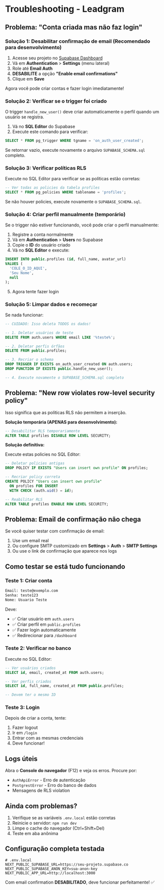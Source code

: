 # Troubleshooting - Leadgram

## Problema: "Conta criada mas não faz login"

### Solução 1: Desabilitar confirmação de email (Recomendado para desenvolvimento)

1. Acesse seu projeto no [Supabase Dashboard](https://supabase.com/dashboard)
2. Vá em **Authentication** > **Settings** (menu lateral)
3. Role até **Email Auth**
4. **DESABILITE** a opção **"Enable email confirmations"**
5. Clique em **Save**

Agora você pode criar contas e fazer login imediatamente!

### Solução 2: Verificar se o trigger foi criado

O trigger `handle_new_user()` deve criar automaticamente o perfil quando um usuário se registra.

1. Vá no **SQL Editor** do Supabase
2. Execute este comando para verificar:

```sql
SELECT * FROM pg_trigger WHERE tgname = 'on_auth_user_created';
```

Se retornar vazio, execute novamente o arquivo `SUPABASE_SCHEMA.sql` completo.

### Solução 3: Verificar políticas RLS

Execute no SQL Editor para verificar se as políticas estão corretas:

```sql
-- Ver todas as policies da tabela profiles
SELECT * FROM pg_policies WHERE tablename = 'profiles';
```

Se não houver policies, execute novamente o `SUPABASE_SCHEMA.sql`.

### Solução 4: Criar perfil manualmente (temporário)

Se o trigger não estiver funcionando, você pode criar o perfil manualmente:

1. Registre a conta normalmente
2. Vá em **Authentication** > **Users** no Supabase
3. Copie o **ID** do usuário criado
4. Vá no **SQL Editor** e execute:

```sql
INSERT INTO public.profiles (id, full_name, avatar_url)
VALUES (
  'COLE_O_ID_AQUI',
  'Seu Nome',
  null
);
```

5. Agora tente fazer login

### Solução 5: Limpar dados e recomeçar

Se nada funcionar:

```sql
-- CUIDADO: Isso deleta TODOS os dados!

-- 1. Deletar usuários de teste
DELETE FROM auth.users WHERE email LIKE '%teste%';

-- 2. Deletar perfis órfãos
DELETE FROM public.profiles;

-- 3. Recriar o schema
DROP TRIGGER IF EXISTS on_auth_user_created ON auth.users;
DROP FUNCTION IF EXISTS public.handle_new_user();

-- 4. Execute novamente o SUPABASE_SCHEMA.sql completo
```

## Problema: "New row violates row-level security policy"

Isso significa que as políticas RLS não permitem a inserção.

**Solução temporária (APENAS para desenvolvimento):**

```sql
-- Desabilitar RLS temporariamente
ALTER TABLE profiles DISABLE ROW LEVEL SECURITY;
```

**Solução definitiva:**

Execute estas policies no SQL Editor:

```sql
-- Deletar policies antigas
DROP POLICY IF EXISTS "Users can insert own profile" ON profiles;

-- Recriar policy correta
CREATE POLICY "Users can insert own profile"
  ON profiles FOR INSERT
  WITH CHECK (auth.uid() = id);

-- Reabilitar RLS
ALTER TABLE profiles ENABLE ROW LEVEL SECURITY;
```

## Problema: Email de confirmação não chega

Se você quiser testar com confirmação de email:

1. Use um email real
2. Ou configure SMTP customizado em **Settings** > **Auth** > **SMTP Settings**
3. Ou use o link de confirmação que aparece nos logs

## Como testar se está tudo funcionando

### Teste 1: Criar conta

```bash
Email: teste@exemplo.com
Senha: teste123
Nome: Usuario Teste
```

Deve:
- ✅ Criar usuário em `auth.users`
- ✅ Criar perfil em `public.profiles`
- ✅ Fazer login automaticamente
- ✅ Redirecionar para `/dashboard`

### Teste 2: Verificar no banco

Execute no SQL Editor:

```sql
-- Ver usuários criados
SELECT id, email, created_at FROM auth.users;

-- Ver perfis criados
SELECT id, full_name, created_at FROM public.profiles;

-- Devem ter o mesmo ID
```

### Teste 3: Login

Depois de criar a conta, tente:
1. Fazer logout
2. Ir em `/login`
3. Entrar com as mesmas credenciais
4. Deve funcionar!

## Logs úteis

Abra o **Console do navegador** (F12) e veja os erros. Procure por:

- `AuthApiError` - Erro de autenticação
- `PostgrestError` - Erro do banco de dados
- Mensagens de RLS violation

## Ainda com problemas?

1. Verifique se as variáveis `.env.local` estão corretas
2. Reinicie o servidor: `npm run dev`
3. Limpe o cache do navegador (Ctrl+Shift+Del)
4. Teste em aba anônima

## Configuração completa testada

```env
# .env.local
NEXT_PUBLIC_SUPABASE_URL=https://seu-projeto.supabase.co
NEXT_PUBLIC_SUPABASE_ANON_KEY=sua-anon-key
NEXT_PUBLIC_APP_URL=http://localhost:3000
```

Com email confirmation **DESABILITADO**, deve funcionar perfeitamente! ✅
